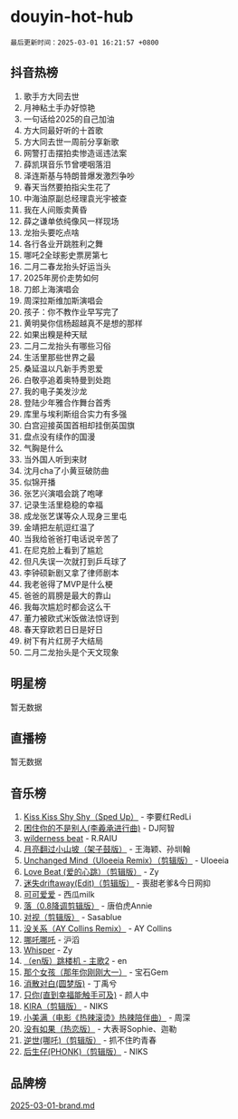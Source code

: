 # douyin-hot-hub

`最后更新时间：2025-03-01 16:21:57 +0800`

## 抖音热榜

1. 歌手方大同去世
1. 月神粘土手办好惊艳
1. 一句话给2025的自己加油
1. 方大同最好听的十首歌
1. 方大同去世一周前分享新歌
1. 网警打击摆拍卖惨造谣违法案
1. 薛凯琪音乐节曾哽咽落泪
1. 泽连斯基与特朗普爆发激烈争吵
1. 春天当然要拍指尖生花了
1. 中海油原副总经理袁光宇被查
1. 我在人间贩卖黄昏
1. 薛之谦单依纯像风一样现场
1. 龙抬头要吃点啥
1. 各行各业开跳胜利之舞
1. 哪吒2全球影史票房第七
1. 二月二春龙抬头好运当头
1. 2025年房价走势如何
1. 刀郎上海演唱会
1. 周深拉斯维加斯演唱会
1. 孩子：你不教作业早写完了
1. 黄明昊你信杨超越真不是想的那样
1. 如果出糗是种天赋
1. 二月二龙抬头有哪些习俗
1. 生活里那些世界之最
1. 桑延温以凡新手秀恩爱
1. 白敬亭追着奥特曼到处跑
1. 我的电子美发沙龙
1. 登陆少年雅合作舞台首秀
1. 库里与埃利斯组合实力有多强
1. 白宫迎接英国首相却挂倒英国旗
1. 盘点没有续作的国漫
1. 气胸是什么
1. 当外国人听到来财
1. 沈月cha了小黄豆破防曲
1. 似锦开播
1. 张艺兴演唱会跳了咆哮
1. 记录生活里稳稳的幸福
1. 成龙张艺谋等众人现身三里屯
1. 金靖把左航逗红温了
1. 当我给爸爸打电话说辛苦了
1. 在尼克脸上看到了尴尬
1. 但凡失误一次就打到乒乓球了
1. 李钟硕新剧又拿了律师剧本
1. 我老爸得了MVP是什么梗
1. 爸爸的肩膀是最大的靠山
1. 我每次尴尬时都会这么干
1. 董力被欧式米饭做法惊讶到
1. 春天穿欧若日日是好日
1. 树下有片红房子大结局
1. 二月二龙抬头是个天文现象

## 明星榜

暂无数据

## 直播榜

暂无数据

## 音乐榜

1. [Kiss Kiss Shy Shy（Sped Up）](https://sf6-cdn-tos.douyinstatic.com/obj/tos-cn-ve-2774/oYpXDAeGgQK0zfPaji7iKUixpCXFGILeLGmvYA) - 李要红RedLi
1. [困住你的不是别人(李羲承进行曲)](https://sf5-hl-cdn-tos.douyinstatic.com/obj/tos-cn-ve-2774/okWrrVL1iQGZbfHVeCPAe7IaerYfM2jEQi5mNI) - DJ阿智
1. [wilderness beat](https://sf5-hl-cdn-tos.douyinstatic.com/obj/tos-cn-ve-2774/o0oBmODSFCpfFdLRGzAAFC2ah9AIMEQfAOueVE) - R.RAIU
1. [月亮翻过小山坡（架子鼓版）](https://sf5-hl-cdn-tos.douyinstatic.com/obj/tos-cn-ve-2774/oMNeN2LYSVP6MMtoAQFGfeQDeftQqYPEErIl8Y) - 王海颖、孙圳翰
1. [Unchanged Mind（Uloeeia Remix）（剪辑版）](https://sf5-hl-cdn-tos.douyinstatic.com/obj/tos-cn-ve-2774/oIHYu1YfsziJqmggAqBsXOiiI2Y1QB6I61RsMW) - Uloeeia
1. [Love Beat  (爱的心跳）（剪辑版）](https://sf3-cdn-tos.douyinstatic.com/obj/tos-cn-ve-2774/oUlARwvEINIisZ9nCnKMZiYFGfCCYLtDADDBge) - Zy
1. [迷失driftaway(Edit)（剪辑版）](https://sf6-cdn-tos.douyinstatic.com/obj/tos-cn-ve-2774/ogaa1xGNeFO6FCaMgO8PzzAceEI4fBLDMi15H3) - 喪甜老爹&今日网抑
1. [可可爱爱](https://sf5-hl-cdn-tos.douyinstatic.com/obj/tos-cn-ve-2774/0deb1e75aea643b9927ba26aaafa29dd) - 西瓜milk
1. [落（0.8降调剪辑版）](https://sf3-cdn-tos.douyinstatic.com/obj/tos-cn-ve-2774/ociN0WUv3APijBYr6DUmAHmdkZ5MjM6gIF3iA) - 唐伯虎Annie
1. [对视（剪辑版）](https://sf3-cdn-tos.douyinstatic.com/obj/tos-cn-ve-2774/ogKtIhiB0WfAa18F9z3uWODMtZi2ysB1VuAIsQ) - Sasablue
1. [没关系（AY Collins Remix）](https://sf5-hl-cdn-tos.douyinstatic.com/obj/tos-cn-ve-2774/oIBbI5Ghw4zdUCQMJrDEFaAQilZP3EIDSi7MW) - AY Collins
1. [哪吒哪吒](https://sf5-hl-cdn-tos.douyinstatic.com/obj/tos-cn-ve-2774/oUkQCgCDnBanFehFEFQDxCQntAOIfp9gyZYFVo) - 沪滔
1. [Whisper](https://sf5-hl-cdn-tos.douyinstatic.com/obj/tos-cn-ve-2774/oEeYKDxIDCFuArkftgkGqCnG7xZtRC2rEMKBQi) - Zy
1. [（en版）跳楼机 - 主歌2](https://sf5-hl-cdn-tos.douyinstatic.com/obj/tos-cn-ve-2774/oklN6GvgQ2L8DpPeaAGf1gPeyKzjXFwHIwoCZv) - en
1. [那个女孩（那年你刚刚大一）](https://sf5-hl-cdn-tos.douyinstatic.com/obj/tos-cn-ve-2774/o4IZw7TlivwiBBBMA2rIgWrGNIrjFroh6bPqQ) - 宝石Gem
1. [消散对白(圆梦版)](https://sf5-hl-cdn-tos.douyinstatic.com/obj/tos-cn-ve-2774/og4jB5I5IizzoZVAAAzWgBMAsMDWoArfwBOiFs) - 丁禹兮
1. [只你(直到幸福能触手可及)](https://sf3-cdn-tos.douyinstatic.com/obj/tos-cn-ve-2774/o0lBkRDzFTeaVSUz3ZZSCBVtZ5DIMQGfgmEAuE) - 颜人中
1. [KIRA（剪辑版）](https://sf3-cdn-tos.douyinstatic.com/obj/tos-cn-ve-2774/o0Bq3TvdHqOfzihWrHyABMociuMA3Inwsbx9Wi) - NIKS
1. [小美满（电影《热辣滚烫》热辣陪伴曲）](https://sf3-cdn-tos.douyinstatic.com/obj/tos-cn-ve-2774/o0GAn2lSgfZIDUgtevCGDQYnFg4CwnrBaxbTZL) - 周深
1. [没有如果（热恋版）](https://sf3-cdn-tos.douyinstatic.com/obj/tos-cn-ve-2774/o4iETqbxIThtCXlBeV0DfAhZsbCFGhagYupnMx) - 大表哥Sophie、迦勒
1. [逆世(哪吒)（剪辑版）](https://sf5-hl-cdn-tos.douyinstatic.com/obj/tos-cn-ve-2774/oMIEZAfEogrLnzfDWMBiZKCWuXIUFLtRDsOFWs) - 抓不住旳青春
1. [后生仔(PHONK)（剪辑版）](https://sf3-cdn-tos.douyinstatic.com/obj/tos-cn-ve-2774/o0TzmfumdQAJ1aGG9F5LfTXIYeGcqYKRPAeFdJ) - NIKS

## 品牌榜

[2025-03-01-brand.md](2025-03-01-brand.md)
